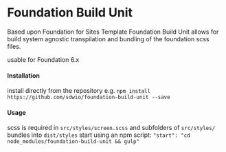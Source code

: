 # Foundation Build Unit

Based upon Foundation for Sites Template Foundation Build Unit allows for build system agnostic transpilation and bundling of the foundation scss files.

usable for Foundation 6.x

#### Installation
install directly from the repository e.g.
`npm install https://github.com/sdwio/foundation-build-unit --save`

#### Usage
scss is required in `src/styles/screen.scss` and subfolders of `src/styles/`
bundles into `dist/styles`
start using an npm script: `"start": "cd node_modules/foundation-build-unit && gulp"`
